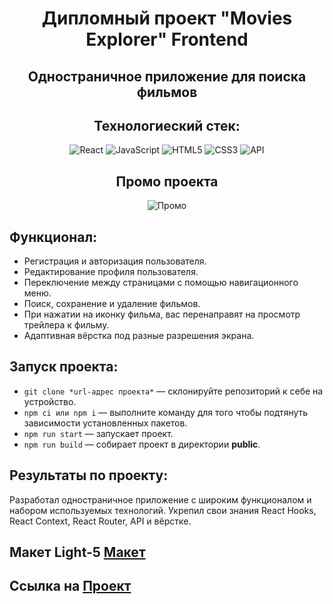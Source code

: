 <h1 align='center'>Дипломный проект "Movies Explorer" Frontend</h1>
<h2 align='center'>Одностраничное приложение для поиска фильмов</h2>
<h2 align='center'>Технологиеский стек:</h2>
<div align='center'>

![React](https://img.shields.io/badge/react-%2320232a.svg?style=for-the-badge&logo=react&logoColor=%2361DAFB)
![JavaScript](https://img.shields.io/badge/javascript-%23323330.svg?style=for-the-badge&logo=javascript&logoColor=%23F7DF1E)
![HTML5](https://img.shields.io/badge/html5-%23E34F26.svg?style=for-the-badge&logo=html5&logoColor=white)
![CSS3](https://img.shields.io/badge/css3-%231572B6.svg?style=for-the-badge&logo=css3&logoColor=white)
![API](https://img.shields.io/badge/api-%230A0FF9.svg?style=for-the-badge&logo=api&logoColor=white)

</div>

<h2 align='center'>Промо проекта</h2>

<div align='center'>
  <img src='./src/images/Диплом.gif' alt='Промо'>
</div>

<h2>Функционал:</h2>
<ul>
  <li>Регистрация и авторизация пользователя.</li>
  <li>Редактирование профиля пользователя.</li>
  <li>Переключение между страницами с помощью навигационного меню.</li>
  <li>Поиск, сохранение и удаление фильмов.</li>
  <li>При нажатии на иконку фильма, вас перенаправят на просмотр трейлера к фильму.</li>
  <li>Адаптивная вёрстка под разные разрешения экрана.</li>
</ul>

<h2>Запуск проекта:</h2>

- `git clone *url-адрес проекта*` — склонируйте репозиторий к себе на устройство.
- `npm ci или npm i` — выполните команду для того чтобы подтянуть зависимости установленных пакетов.
- `npm run start` — запускает проект.  
- `npm run build` — собирает проект в директории __public__.

<h2>Результаты по проекту:</h2>
<p>Разработал одностраничное приложение с широким функционалом и набором используемых технологий. Укрепил свои знания React Hooks, React Context, React Router, API и вёрстке.</p>

## Макет Light-5 [Макет](https://www.figma.com/file/6FMWkB94wE7KTkcCgUXtnC/Дипломный-проект?node-id=1%3A3992&mode=dev)

## Ссылка на [Проект](https://romamovie.nomoredomainsmonster.ru)
